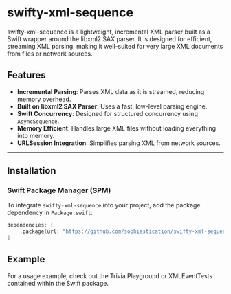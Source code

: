 # swifty-xml-sequence

swifty-xml-sequence is a lightweight, incremental XML parser built as a Swift wrapper around the libxml2 SAX parser. It is designed for efficient, streaming XML parsing, making it well-suited for very large XML documents from files or network sources.

## Features

- **Incremental Parsing**: Parses XML data as it is streamed, reducing memory overhead.
- **Built on libxml2 SAX Parser**: Uses a fast, low-level parsing engine.
- **Swift Concurrency**: Designed for structured concurrency using `AsyncSequence`.
- **Memory Efficient**: Handles large XML files without loading everything into memory.
- **URLSession Integration**: Simplifies parsing XML from network sources.

---

## Installation

### Swift Package Manager (SPM)

To integrate `swifty-xml-sequence` into your project, add the package dependency in `Package.swift`:

```swift
dependencies: [
    .package(url: "https://github.com/sophiestication/swifty-xml-sequence.git", .upToNextMajor(from: "1.0.0"))
]
```

## Example

For a usage example, check out the Trivia Playground or XMLEventTests contained within the Swift package.
